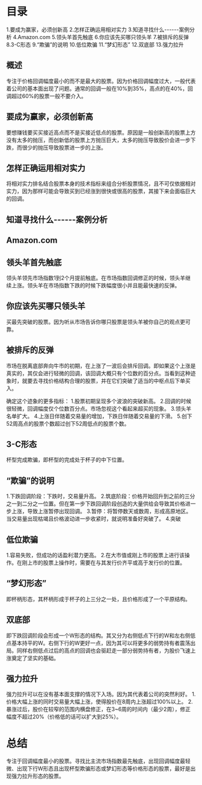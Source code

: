 # 目录
1.要成为赢家，必须创新高
2.怎样正确运用相对实力
3.知道寻找什么------案例分析
4.Amazon.com
5.领头羊首先触底
6.你应该先买哪只领头羊
7.被排斥的反弹
8.3-C形态
9.“欺骗”的说明
10.低位欺骗 
11.“梦幻形态”
12.双底部
13.强力拉升

## 概述
  专注于价格回调幅度最小的而不是最大的股票。因为价格回调幅度过大，一般代表着公司的基本面出现了问题。通常的回调一般在10%到35%，高点的在40%，回调超过60%的股票一般不要介入。

## 要成为赢家，必须创新高
  要想赚钱要买买接近高点而不是买接近低点的股票。原因是一般创新高的股票上方没有太多的抛压，而创新低的股票上方抛压巨大，太多的抛压导致股价会进一步下跌，而很少的抛压导致股票进一步的上涨。

## 怎样正确运用相对实力
  将相对实力排名结合股票本身的技术指标来组合分析股票情况，且不可仅依据相对实力，因为那样可能会导致买到已经涨到很快或很高的股票，其接下来会面临巨大的回调。

## 知道寻找什么------案例分析
## Amazon.com

## 领头羊首先触底
  领头羊领先市场指数1到2个月提前触底。在市场指数回调修正的时候，领头羊继续上涨。领头羊在市场指数下跌的时候下跌幅度很小并且能最快速的反弹。

## 你应该先买哪只领头羊
  买最先突破的股票。因为听从市场告诉你哪只股票是领头羊被你自己的观点更可靠。

## 被排斥的反弹
  市场在脱离底部奔向牛市的初期，在上涨了一波后会排斥回调。即如果这个上涨是真实的，其仅会进行轻微的回调，该回调大概只有个位数的百分点。当看到这种迹象时，就要去寻找价格结构合理的股票，并在它们突破了适当的中枢点后下单买入。

  确定这个迹象的更多指标：
  1.股票初期呈现多个波浪的突破新高。
  2.回调的时候很轻微，回调幅度仅个位数百分点。市场忽视这个看起来超买的现象。
  3.领头羊名单扩大。
  4.上涨日伴随着交易量的增加，下跌日伴随着交易量的下滑。
  5.创下52周高点的股票个数超过创下52周低点的股票个数。

## 3-C形态
  杯型完成欺骗，即杯型的完成处于杯子的中下位置。

## “欺骗”的说明
  1.下跌回调阶段：下跌时，交易量升高。
  2.筑底阶段：价格开始回升到之前的三分之一到二分之一位置。但在第一步下跌回调阶段创造的大量供给会导致其价格进一步上涨，导致上涨暂停出现回调。
  3.暂停：将暂停数天或数周，形成高原地区。当交易量出现枯竭且价格波动进一步收紧时，就说明准备好突破了。
  4.突破

## 低位欺骗  
  1.容易失败，但成功的话盈利潜力更高。
  2.在大市值或刚上市的股票上进行该操作。在刚上市的股票上操作时，需要在与其发行价齐平或高于发行价的位置。
  
## “梦幻形态”
  即杯柄形态，其杯柄形成于杯子的上三分之一处，且价格形成了一个平原结构。

## 双底部
  即下跌回调阶段会形成一个W形态的结构。其又分为右侧低点下行的W和左右侧低点基本持平的W。右侧下行的W更好一点，因为其可以将更多的弱势持有者震荡出局。同样右侧低点过后的高点的回调也会驱赶走一部分弱势持有者，为股价飞速上涨奠定了坚实的基础。

## 强力拉升
  强力拉升可以在没有基本面支撑的情况下入场。因为其代表着公司的突然利好。
  1.价格大幅上涨的同时交易量大幅上涨，使得股价在8周内上涨超过100%以上。
  2.暴涨过后，股价在较窄的范围内横盘修正，在3~6周的时间内（最少2周），修正幅度不超过20%（价格低的话可以扩大到25%）。
# 总结
专注于回调幅度最小的股票。寻找比主流市场指数最先触底，出现回调幅度最轻微、出现下行W形态且出现杯型欺骗形态或梦幻形态等价格形态的股票，最好是出现强力拉升形态的股票。

